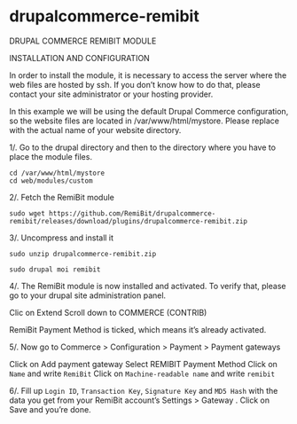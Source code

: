 # drupalcommerce-remibit
DRUPAL COMMERCE REMIBIT MODULE 

INSTALLATION AND CONFIGURATION


In order to install the module, it is necessary to access the server where the web files are hosted by ssh. If you don’t know how to do that, please contact your site administrator or your hosting provider.

In this example we will be using the default Drupal Commerce configuration, so the website files are located in /var/www/html/mystore. Please replace <mystore> with the actual name of your website directory.

1/. Go to the drupal directory and then to the directory where you have to place the module files.

```
cd /var/www/html/mystore
cd web/modules/custom
```

2/. Fetch the RemiBit module

```
sudo wget https://github.com/RemiBit/drupalcommerce-remibit/releases/download/plugins/drupalcommerce-remibit.zip
```

3/. Uncompress and install it

```
sudo unzip drupalcommerce-remibit.zip

sudo drupal moi remibit
```


4/. The RemiBit module is now installed and activated. To verify that, please go to your drupal site administration panel. 

Clic on Extend
Scroll down to COMMERCE (CONTRIB)

RemiBit Payment Method is ticked, which means it’s already activated.


5/. Now go to Commerce > Configuration > Payment > Payment gateways

Click on Add payment gateway
Select REMIBIT Payment Method
Click on ``Name`` and write ``RemiBit``
Click on ``Machine-readable name`` and write ``remibit``

6/. Fill up ``Login ID``, ``Transaction Key``, ``Signature Key`` and ``MD5 Hash`` with the data you get from your RemiBit account’s Settings > Gateway
.
Click on Save and you’re done.

